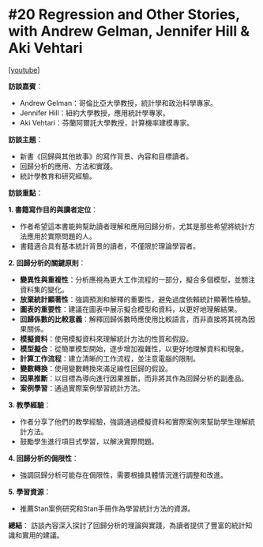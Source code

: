 # #20 Regression and Other Stories, with Andrew Gelman, Jennifer Hill & Aki Vehtari

\[[youtube](20-regression-and-other-stories-with-andrew-gelman-jennifer-hill-and-aki-vehtari.md)]

**訪談嘉賓**：

* Andrew Gelman：哥倫比亞大學教授，統計學和政治科學專家。
* Jennifer Hill：紐約大學教授，應用統計學專家。
* Aki Vehtari：芬蘭阿爾託大學教授，計算機率建模專家。

**訪談主題**：

* 新書《回歸與其他故事》的寫作背景、內容和目標讀者。
* 回歸分析的應用、方法和實踐。
* 統計學教育和研究經驗。

**訪談重點**：

**1. 書籍寫作目的與讀者定位**：

* 作者希望這本書能夠幫助讀者理解和應用回歸分析，尤其是那些希望將統計方法應用於實際問題的人。
* 書籍適合具有基本統計背景的讀者，不僅限於理論學習者。

**2. 回歸分析的關鍵原則**：

* **變異性與重複性**：分析應視為更大工作流程的一部分，擬合多個模型，並關注資料集的變化。
* **放棄統計顯著性**：強調預測和解釋的重要性，避免過度依賴統計顯著性檢驗。
* **圖表的重要性**：建議在圖表中展示擬合模型和資料，以更好地理解結果。
* **回歸係數的比較意義**：解釋回歸係數時應使用比較語言，而非直接將其視為因果關係。
* **模擬資料**：使用模擬資料來理解統計方法的性質和假設。
* **模型擬合**：從簡單模型開始，逐步增加複雜性，以更好地理解資料和現象。
* **計算工作流程**：建立清晰的工作流程，並注意電腦的限制。
* **變數轉換**：使用變數轉換來滿足線性回歸的假設。
* **因果推斷**：以目標為導向進行因果推斷，而非將其作為回歸分析的副產品。
* **案例學習**：通過實際案例學習統計方法。

**3. 教學經驗**：

* 作者分享了他們的教學經驗，強調通過模擬資料和實際案例來幫助學生理解統計方法。
* 鼓勵學生進行項目式學習，以解決實際問題。

**4. 回歸分析的侷限性**：

* 強調回歸分析可能存在侷限性，需要根據具體情況進行調整和改進。

**5. 學習資源**：

* 推薦Stan案例研究和Stan手冊作為學習統計方法的資源。

**總結**： 訪談內容深入探討了回歸分析的理論與實踐，為讀者提供了豐富的統計知識和實用的建議。
